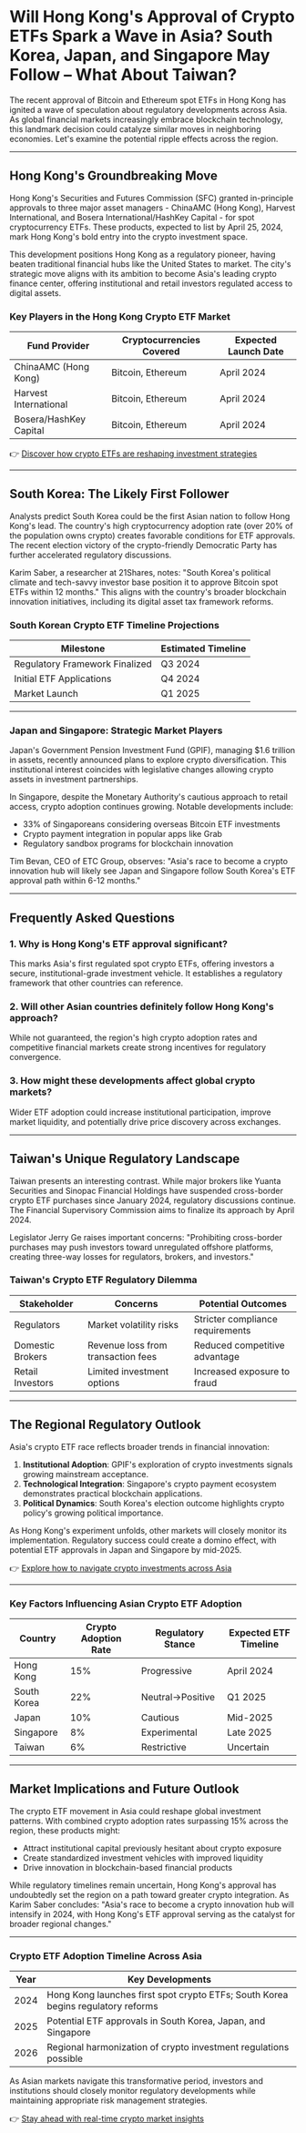# Will Hong Kong's Approval of Crypto ETFs Spark a Wave in Asia? South Korea, Japan, and Singapore May Follow – What About Taiwan?

The recent approval of Bitcoin and Ethereum spot ETFs in Hong Kong has ignited a wave of speculation about regulatory developments across Asia. As global financial markets increasingly embrace blockchain technology, this landmark decision could catalyze similar moves in neighboring economies. Let's examine the potential ripple effects across the region.

---

## Hong Kong's Groundbreaking Move

Hong Kong's Securities and Futures Commission (SFC) granted in-principle approvals to three major asset managers - ChinaAMC (Hong Kong), Harvest International, and Bosera International/HashKey Capital - for spot cryptocurrency ETFs. These products, expected to list by April 25, 2024, mark Hong Kong's bold entry into the crypto investment space.

This development positions Hong Kong as a regulatory pioneer, having beaten traditional financial hubs like the United States to market. The city's strategic move aligns with its ambition to become Asia's leading crypto finance center, offering institutional and retail investors regulated access to digital assets.

### Key Players in the Hong Kong Crypto ETF Market

| Fund Provider          | Cryptocurrencies Covered | Expected Launch Date |
|------------------------|--------------------------|----------------------|
| ChinaAMC (Hong Kong)   | Bitcoin, Ethereum        | April 2024           |
| Harvest International  | Bitcoin, Ethereum        | April 2024           |
| Bosera/HashKey Capital | Bitcoin, Ethereum        | April 2024           |

👉 [Discover how crypto ETFs are reshaping investment strategies](https://bit.ly/okx-bonus)

---

## South Korea: The Likely First Follower

Analysts predict South Korea could be the first Asian nation to follow Hong Kong's lead. The country's high cryptocurrency adoption rate (over 20% of the population owns crypto) creates favorable conditions for ETF approvals. The recent election victory of the crypto-friendly Democratic Party has further accelerated regulatory discussions.

Karim Saber, a researcher at 21Shares, notes: "South Korea's political climate and tech-savvy investor base position it to approve Bitcoin spot ETFs within 12 months." This aligns with the country's broader blockchain innovation initiatives, including its digital asset tax framework reforms.

### South Korean Crypto ETF Timeline Projections

| Milestone                      | Estimated Timeline |
|-------------------------------|--------------------|
| Regulatory Framework Finalized| Q3 2024            |
| Initial ETF Applications      | Q4 2024            |
| Market Launch                 | Q1 2025            |

---

### Japan and Singapore: Strategic Market Players

Japan's Government Pension Investment Fund (GPIF), managing $1.6 trillion in assets, recently announced plans to explore crypto diversification. This institutional interest coincides with legislative changes allowing crypto assets in investment partnerships.

In Singapore, despite the Monetary Authority's cautious approach to retail access, crypto adoption continues growing. Notable developments include:

- 33% of Singaporeans considering overseas Bitcoin ETF investments
- Crypto payment integration in popular apps like Grab
- Regulatory sandbox programs for blockchain innovation

Tim Bevan, CEO of ETC Group, observes: "Asia's race to become a crypto innovation hub will likely see Japan and Singapore follow South Korea's ETF approval path within 6-12 months."

---

## Frequently Asked Questions

### 1. Why is Hong Kong's ETF approval significant?

This marks Asia's first regulated spot crypto ETFs, offering investors a secure, institutional-grade investment vehicle. It establishes a regulatory framework that other countries can reference.

### 2. Will other Asian countries definitely follow Hong Kong's approach?

While not guaranteed, the region's high crypto adoption rates and competitive financial markets create strong incentives for regulatory convergence.

### 3. How might these developments affect global crypto markets?

Wider ETF adoption could increase institutional participation, improve market liquidity, and potentially drive price discovery across exchanges.

---

## Taiwan's Unique Regulatory Landscape

Taiwan presents an interesting contrast. While major brokers like Yuanta Securities and Sinopac Financial Holdings have suspended cross-border crypto ETF purchases since January 2024, regulatory discussions continue. The Financial Supervisory Commission aims to finalize its approach by April 2024.

Legislator Jerry Ge raises important concerns: "Prohibiting cross-border purchases may push investors toward unregulated offshore platforms, creating three-way losses for regulators, brokers, and investors."

### Taiwan's Crypto ETF Regulatory Dilemma

| Stakeholder       | Concerns                          | Potential Outcomes                |
|-------------------|-----------------------------------|-----------------------------------|
| Regulators        | Market volatility risks           | Stricter compliance requirements  |
| Domestic Brokers  | Revenue loss from transaction fees| Reduced competitive advantage     |
| Retail Investors  | Limited investment options        | Increased exposure to fraud       |

---

## The Regional Regulatory Outlook

Asia's crypto ETF race reflects broader trends in financial innovation:

1. **Institutional Adoption**: GPIF's exploration of crypto investments signals growing mainstream acceptance.
2. **Technological Integration**: Singapore's crypto payment ecosystem demonstrates practical blockchain applications.
3. **Political Dynamics**: South Korea's election outcome highlights crypto policy's growing political importance.

As Hong Kong's experiment unfolds, other markets will closely monitor its implementation. Regulatory success could create a domino effect, with potential ETF approvals in Japan and Singapore by mid-2025.

👉 [Explore how to navigate crypto investments across Asia](https://bit.ly/okx-bonus)

---

### Key Factors Influencing Asian Crypto ETF Adoption

| Country      | Crypto Adoption Rate | Regulatory Stance | Expected ETF Timeline |
|--------------|----------------------|-------------------|-----------------------|
| Hong Kong    | 15%                  | Progressive       | April 2024            |
| South Korea  | 22%                  | Neutral→Positive  | Q1 2025               |
| Japan        | 10%                  | Cautious          | Mid-2025              |
| Singapore    | 8%                   | Experimental      | Late 2025             |
| Taiwan       | 6%                   | Restrictive       | Uncertain             |

---

## Market Implications and Future Outlook

The crypto ETF movement in Asia could reshape global investment patterns. With combined crypto adoption rates surpassing 15% across the region, these products might:

- Attract institutional capital previously hesitant about crypto exposure
- Create standardized investment vehicles with improved liquidity
- Drive innovation in blockchain-based financial products

While regulatory timelines remain uncertain, Hong Kong's approval has undoubtedly set the region on a path toward greater crypto integration. As Karim Saber concludes: "Asia's race to become a crypto innovation hub will intensify in 2024, with Hong Kong's ETF approval serving as the catalyst for broader regional changes."

---

### Crypto ETF Adoption Timeline Across Asia

| Year | Key Developments                                                                 |
|------|----------------------------------------------------------------------------------|
| 2024 | Hong Kong launches first spot crypto ETFs; South Korea begins regulatory reforms |
| 2025 | Potential ETF approvals in South Korea, Japan, and Singapore                     |
| 2026 | Regional harmonization of crypto investment regulations possible                 |

As Asian markets navigate this transformative period, investors and institutions should closely monitor regulatory developments while maintaining appropriate risk management strategies.

👉 [Stay ahead with real-time crypto market insights](https://bit.ly/okx-bonus)